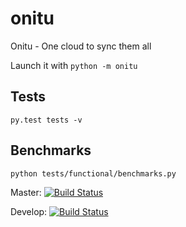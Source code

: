 onitu
=====

Onitu - One cloud to sync them all

Launch it with ```python -m onitu```

Tests
-----

```py.test tests -v```

Benchmarks
----------

```python tests/functional/benchmarks.py```


Master: [![Build
Status](https://travis-ci.org/onitu/onitu.png?branch=master)](https://travis-ci.org/onitu/onitu)

Develop: [![Build
Status](https://travis-ci.org/onitu/onitu.png?branch=develop)](https://travis-ci.org/onitu/onitu)
